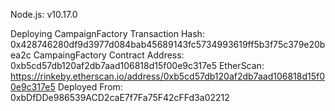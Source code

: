 Node.js: v10.17.0

Deploying CampaignFactory Transaction Hash: 0x428746280df9d3977d084bab45689143fc5734993619ff5b3f75c379e20bea2c
CampaingFactory Contract Address: 0xb5cd57db120af2db7aad106818d15f00e9c317e5
EtherScan: https://rinkeby.etherscan.io/address/0xb5cd57db120af2db7aad106818d15f00e9c317e5
Deployed From: 0xbDfDDe986539ACD2caE7f7Fa75F42cFFd3a02212
